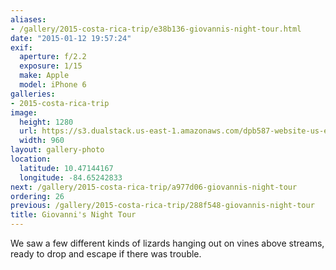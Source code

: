 ```yaml
---
aliases:
- /gallery/2015-costa-rica-trip/e38b136-giovannis-night-tour.html
date: "2015-01-12 19:57:24"
exif:
  aperture: f/2.2
  exposure: 1/15
  make: Apple
  model: iPhone 6
galleries:
- 2015-costa-rica-trip
image:
  height: 1280
  url: https://s3.dualstack.us-east-1.amazonaws.com/dpb587-website-us-east-1/asset/gallery/2015-costa-rica-trip/e38b136-giovannis-night-tour~1280.jpg
  width: 960
layout: gallery-photo
location:
  latitude: 10.47144167
  longitude: -84.65242833
next: /gallery/2015-costa-rica-trip/a977d06-giovannis-night-tour
ordering: 26
previous: /gallery/2015-costa-rica-trip/288f548-giovannis-night-tour
title: Giovanni's Night Tour
---
```


We saw a few different kinds of lizards hanging out on vines above streams, ready to drop and escape if there was trouble.
